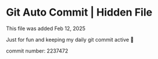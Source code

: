 # Git Auto Commit | Hidden File

This file was added Feb 12, 2025

Just for fun and keeping my daily git commit active 🤪

commit number: 2237472
